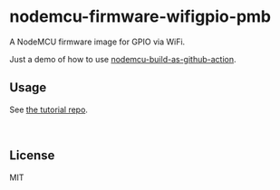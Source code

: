 ﻿
<!--#echo json="package.json" key="name" underline="=" -->
nodemcu-firmware-wifigpio-pmb
=============================
<!--/#echo -->

<!--#echo json="package.json" key="description" -->
A NodeMCU firmware image for GPIO via WiFi.
<!--/#echo -->


Just a demo of how to use [nodemcu-build-as-github-action][nodemcu-baga].



Usage
-----

See [the tutorial repo][wifigpio-tutorial].


<!--#toc stop="scan" -->
&nbsp;


  [nodemcu-baga]: https://github.com/mk-pmb/nodemcu-build-as-github-action/
  [wifigpio-tutorial]: https://github.com/mk-pmb/nodemcu-wifigpio-tutorial-pmb/


License
-------

<!--#echo json="package.json" key=".license" -->
MIT
<!--/#echo -->

